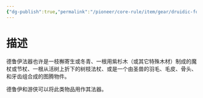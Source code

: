 ```yaml
---
{"dg-publish":true,"permalink":"/pioneer/core-rule/item/gear/druidic-focus/"}
---
```


# 描述
德鲁伊法器也许是一枝槲寄生或冬青、一根用紫杉木（或其它特殊木材）制成的魔杖或节杖、一根从活树上折下的树枝法杖、或是一个由圣兽的羽毛、毛皮、骨头、和牙齿组合成的图腾物件。

德鲁伊和游侠可以将此类物品用作其法器。